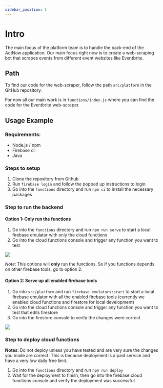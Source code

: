 ```yaml
---
sidebar_position: 1
---
```



# Intro
The main focus of the platform team is to handle the back-end of the ActNow application. Our main focus right now is to create a web-scraping bot that scrapes events from different event websites like Eventbrite.

## Path
To find our code for the web-scraper, follow the path `src/platform` in the GitHub repository.

For now all our main work is in `functions/index.js` where you can find the code for the Eventbrite web-scraper.

## Usage Example
### Requirements:
- Node.js / npm
- Firebase cli
- Java

### Steps to setup
1. Clone the repository from Github
2. Run `firebase login` and follow the popped up instructions to login
3. Go into the `functions` directory and run `npm ci` to install the necessary packages

### Step to run the backend
#### Option 1: Only run the functions
1. Go into the `functions` directory and run `npm run serve` to start a local firebase emulator with only the cloud functions
2. Go into the cloud functions console and trigger any function you want to test

![](../../static/img/cloud-functions.gif)

*Note*: This options will **only** run the functions. So if you functions depends on other firebase tools, go to option 2.

#### Option 2: Serve up all enabled firebase tools
1. Go into `src/platform` and run `firebase emulators:start` to start a local firebase emulator with all the enabled firebase tools (currently we enabled cloud functions and firestore for local development)
2. Go into the cloud functions console and trigger any function you want to test that edits firestore
3. Go into the firestore console to verify the changes were correct

![](../../static/img/firebase.gif)

### Step to deploy cloud functions
**Notes**: Do not deploy unless you have tested and are very sure the changes you made are correct. This is because deployment is a paid service and have a very low daily free limit.

1. Go into the `functions` directory and run `npm run deploy`
2. Wait for the deployment to finish, then go into the firebase cloud functions console and verify the deployment was successful